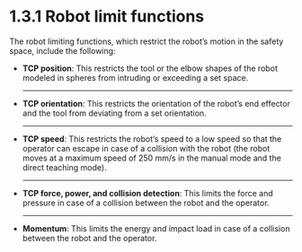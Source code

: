 # 1.3.1 Robot limit functions

The robot limiting functions, which restrict the robot’s motion in the safety space, include the following:

*   **TCP position**: This restricts the tool or the elbow shapes of the robot modeled in spheres from intruding or exceeding a set space.

    ****
*   **TCP orientation**: This restricts the orientation of the robot’s end effector and the tool from deviating from a set orientation.

    ****
*   **TCP speed**: This restricts the robot’s speed to a low speed so that the operator can escape in case of a collision with the robot (the robot moves at a maximum speed of 250 mm/s in the manual mode and the direct teaching mode).

    ****
*   **TCP force, power, and collision detection**: This limits the force and pressure in case of a collision between the robot and the operator.

    ****
* **Momentum**: This limits the energy and impact load in case of a collision between the robot and the operator.
